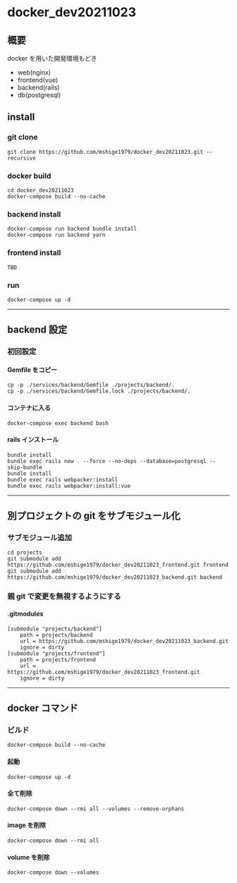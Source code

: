 # docker_dev20211023

## 概要

docker を用いた開発環境もどき

- web(nginx)
- frontend(vue)
- backend(rails)
- db(postgresql)

## install

### git clone

```
git clone https://github.com/mshige1979/docker_dev20211023.git --recursive
```

### docker build

```
cd docker_dev20211023
docker-compose build --no-cache
```

### backend install

```
docker-compose run backend bundle install
docker-compose run backend yarn
```

### frontend install

```
TBD
```

### run

```
docker-compose up -d
```

---

## backend 設定

### 初回設定

#### Gemfile をコピー

```
cp -p ./services/backend/Gemfile ./projects/backend/.
cp -p ./services/backend/Gemfile.lock ./projects/backend/.
```

#### コンテナに入る

```
docker-compose exec backend bash
```

#### rails インストール

```
bundle install
bundle exec rails new . --force --no-deps --database=postgresql --skip-bundle
bundle install
bundle exec rails webpacker:install
bundle exec rails webpacker:install:vue
```

---

## 別プロジェクトの git をサブモジュール化

### サブモジュール追加

```
cd projects
git submodule add https://github.com/mshige1979/docker_dev20211023_frontend.git frontend
git submodule add https://github.com/mshige1979/docker_dev20211023_backend.git backend
```

### 親 git で変更を無視するようにする

#### .gitmodules

```
[submodule "projects/backend"]
	path = projects/backend
	url = https://github.com/mshige1979/docker_dev20211023_backend.git
	ignore = dirty
[submodule "projects/frontend"]
	path = projects/frontend
	url = https://github.com/mshige1979/docker_dev20211023_frontend.git
	ignore = dirty
```

---

## docker コマンド

### ビルド

```
docker-compose build --no-cache
```

#### 起動

```
docker-compose up -d
```

#### 全て削除

```
docker-compose down --rmi all --volumes --remove-orphans
```

#### image を削除

```
docker-compose down --rmi all
```

#### volume を削除

```
docker-compose down --volumes
```
